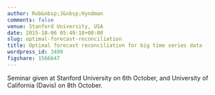 ```yaml
---
author: Rob&nbsp;J&nbsp;Hyndman
comments: false
venue: Stanford University, USA
date: 2015-10-06 05:49:18+00:00
slug: optimal-forecast-reconciliation
title: Optimal forecast reconciliation for big time series data
wordpress_id: 3499
figshare: 1566647
---
```


Seminar given at Stanford University on 6th October, and University of California (Davis) on 8th October.
